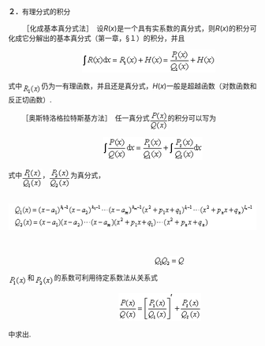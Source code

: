 <div class=Section1>
<p class=1 style='text-align:justify;text-justify:inter-ideograph'><b><span
lang=ZH-CN style='font-family:宋体'>２．</span></b><span lang=ZH-CN
style='font-family:宋体'>有理分式的积分</span></p>
<p class=1 style='text-align:justify;text-justify:inter-ideograph'><span
lang=EN-US>&nbsp;&nbsp;&nbsp;&nbsp;&nbsp;&nbsp; </span><span lang=ZH-CN
style='font-family:宋体'>［化成基本真分式法］　设</span><i><span lang=EN-US>R</span></i><span
lang=EN-US>(<i>x</i>)</span><span lang=ZH-CN style='font-family:宋体'>是一个具有实系数的真分式，则</span><i><span
lang=EN-US>R</span></i><span lang=EN-US>(<i>x</i>)</span><span lang=ZH-CN
style='font-family:宋体'>的积分可化成它分解出的基本真分式（第一章，</span><span lang=EN-US>§</span><span
lang=ZH-CN style='font-family:宋体'>１）的积分，并且</span></p>
<p class=1 align=center style='text-align:center'><span lang=EN-US>&nbsp;&nbsp;&nbsp;&nbsp;&nbsp;&nbsp;&nbsp;&nbsp;&nbsp;&nbsp;&nbsp;&nbsp;&nbsp;&nbsp;&nbsp;&nbsp;
<sub><img width=270 height=46
src="res/17e9d95da129bdd93c34fb6cc6aaaa52_5503_files/image002.gif" u1:shapes="_x0000_i1025"></sub></span></p>
<p class=1 style='text-align:justify;text-justify:inter-ideograph'><span
lang=ZH-CN style='font-family:宋体'>式中</span><sub><span lang=EN-US><img width=39
height=23 src="res/17e9d95da129bdd93c34fb6cc6aaaa52_5503_files/image004.gif"
u1:shapes="_x0000_i1026" align=absmiddle></span></sub><span lang=ZH-CN
style='font-family:宋体'>仍为一有理函数，并且还是真分式，</span><i><span lang=EN-US>H</span></i><span
lang=EN-US>(<i>x</i>)</span><span lang=ZH-CN style='font-family:宋体'>一般是超越函数（对数函数和反正切函数）</span><span
lang=EN-US>.</span></p>
<p class=1 style='text-align:justify;text-justify:inter-ideograph'><span
lang=EN-US>&nbsp;&nbsp;&nbsp;&nbsp;&nbsp;&nbsp; </span><span lang=ZH-CN
style='font-family:宋体'>［奥斯特洛格拉特斯基方法］　任一真分式</span><sub><span lang=EN-US><img
width=37 height=39 src="res/17e9d95da129bdd93c34fb6cc6aaaa52_5503_files/image006.gif"
u1:shapes="_x0000_i1027" align=absmiddle></span></sub><span lang=ZH-CN
style='font-family:宋体'>的积分可以写为</span></p>
<p class=1 align=center style='text-align:center'><span lang=EN-US>&nbsp;&nbsp;&nbsp;&nbsp;&nbsp;&nbsp;&nbsp;&nbsp;&nbsp;&nbsp;&nbsp;&nbsp;&nbsp;&nbsp;&nbsp;&nbsp;&nbsp;&nbsp;&nbsp;&nbsp;
<sub><img width=202 height=46
src="res/17e9d95da129bdd93c34fb6cc6aaaa52_5503_files/image008.gif" u1:shapes="_x0000_i1028"></sub></span></p>
<p class=1 style='text-align:justify;text-justify:inter-ideograph'><span
lang=ZH-CN style='font-family:宋体'>式中</span><sub><span lang=EN-US><img width=41
height=40 src="res/17e9d95da129bdd93c34fb6cc6aaaa52_5503_files/image010.gif"
u1:shapes="_x0000_i1037" align=absmiddle></span></sub><span lang=ZH-CN
style='font-family:宋体'>，</span><sub><span lang=EN-US><img width=43 height=40
src="res/17e9d95da129bdd93c34fb6cc6aaaa52_5503_files/image012.gif" u1:shapes="_x0000_i1038"
align=absmiddle></span></sub><span lang=ZH-CN style='font-family:宋体'>为真分式，</span></p>
<p class=1 align=center style='text-align:center'><span lang=EN-US>&nbsp;&nbsp;&nbsp;<img
width=559 height=54 src="res/17e9d95da129bdd93c34fb6cc6aaaa52_5503_files/1.gif"></span></p>
<p class=1 style='text-align:justify;text-justify:inter-ideograph'><span
lang=EN-US>&nbsp;&nbsp;&nbsp; &nbsp;</span></p>
<p class=1 align=center style='text-align:center'><span lang=EN-US>&nbsp;&nbsp;&nbsp;&nbsp;&nbsp;&nbsp;&nbsp;&nbsp;&nbsp;&nbsp;&nbsp;&nbsp;&nbsp;&nbsp;&nbsp;&nbsp;&nbsp;&nbsp;&nbsp;&nbsp;
&nbsp;&nbsp;&nbsp;&nbsp;&nbsp;&nbsp;&nbsp;&nbsp;&nbsp;&nbsp;
&nbsp;&nbsp;&nbsp;&nbsp;&nbsp; <sub><img width=61 height=19
src="res/17e9d95da129bdd93c34fb6cc6aaaa52_5503_files/image018.gif" u1:shapes="_x0000_i1041"
align=absmiddle></sub></span></p>
<p class=1 style='text-align:justify;text-justify:inter-ideograph'><sub><span
lang=EN-US><img width=39 height=23
src="res/17e9d95da129bdd93c34fb6cc6aaaa52_5503_files/image020.gif" u1:shapes="_x0000_i1042"
align=absmiddle></span></sub><span lang=ZH-CN style='font-family:宋体'>和</span><sub><span
lang=EN-US><img width=40 height=23
src="res/17e9d95da129bdd93c34fb6cc6aaaa52_5503_files/image022.gif" u1:shapes="_x0000_i1043"
align=absmiddle></span></sub><span lang=ZH-CN style='font-family:宋体'>的系数可利用待定系数法从关系式</span></p>
<p class=1 align=center style='text-align:center'><span lang=EN-US>&nbsp;&nbsp;&nbsp;&nbsp;&nbsp;&nbsp;&nbsp;&nbsp;&nbsp;&nbsp;&nbsp;&nbsp;&nbsp;&nbsp;&nbsp;&nbsp;&nbsp;&nbsp;&nbsp;&nbsp;&nbsp;&nbsp;&nbsp;&nbsp;&nbsp;&nbsp;&nbsp;
<sub><img width=167 height=56
src="res/17e9d95da129bdd93c34fb6cc6aaaa52_5503_files/image024.gif" u1:shapes="_x0000_i1044"></sub></span></p>
<p class=1 style='text-align:justify;text-justify:inter-ideograph'><span
lang=ZH-CN style='font-family:宋体'>中求出</span><span lang=EN-US>.</span></p>
</div>